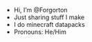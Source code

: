 - Hi, I’m @Forgorton
- Just sharing stuff I make
- I do minecraft datapacks
- Pronouns: He/Him

<!---
Forgorton/Forgorton is a ✨ special ✨ repository because its `README.md` (this file) appears on your GitHub profile.
You can click the Preview link to take a look at your changes.
--->
